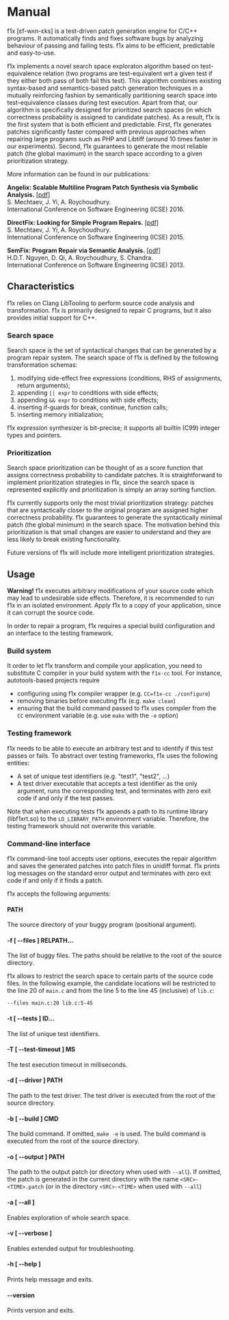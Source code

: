 # Manual #

f1x [ɛf-wʌn-ɛks] is a test-driven patch generation engine for C/C++ programs. It automatically finds and fixes software bugs by analyzing behaviour of passing and failing tests. f1x aims to be efficient, predictable and easy-to-use.

f1x implements a novel search space exploraton algorithm based on test-equivalence relation (two programs are test-equivalent wrt a given test if they either both pass of both fail this test). This algorithm combines existing syntax-based and semantics-based patch generation techniques in a mutually reinforcing fashion by semantically partitioning search space into test-equivalence classes during test execution. Apart from that, our algorithm is specifically designed for prioritized search spaces (in which correctness probability is assigned to candidate patches). As a result, f1x is the first system that is both efficient and predictable. First, f1x generates patches significantly faster compared with previous approaches when repairing large programs such as PHP and Libtiff (around 10 times faster in our experiments). Second, f1x guarantees to generate the most reliable patch (the global maximum) in the search space according to a given prioritization strategy.

More information can be found in our publications:

**Angelix: Scalable Multiline Program Patch Synthesis via Symbolic Analysis.** [\[pdf\]](http://www.comp.nus.edu.sg/~abhik/pdf/ICSE16-angelix.pdf)  
S. Mechtaev, J. Yi, A. Roychoudhury.  
International Conference on Software Engineering (ICSE) 2016.  

**DirectFix: Looking for Simple Program Repairs.**  [\[pdf\]](https://www.comp.nus.edu.sg/~abhik/pdf/ICSE15-directfix.pdf)  
S. Mechtaev, J. Yi, A. Roychoudhury.  
International Conference on Software Engineering (ICSE) 2015.  

**SemFix: Program Repair via Semantic Analysis.** [\[pdf\]](https://www.comp.nus.edu.sg/~abhik/pdf/ICSE13-SEMFIX.pdf)  
H.D.T. Nguyen, D. Qi, A. Roychoudhury, S. Chandra.  
International Conference on Software Engineering (ICSE) 2013.  

## Characteristics ##

f1x relies on Clang LibTooling to perform source code analysis and transformation. f1x is primarily designed to repair C programs, but it also provides initial support for C++.

### Search space ###

Search space is the set of syntactical changes that can be generated by a program repair system. The search space of f1x is defined by the following transformation schemas:

1. modifying side-effect free expressions (conditions, RHS of assignments, return arguments);
2. appending `|| expr` to conditions with side effects;
3. appending `&& expr` to conditions with side effects;
4. inserting if-guards for break, continue, function calls;
5. inserting memory initialization;

f1x expression synthesizer is bit-precise; it supports all builtin (C99) integer types and pointers.

### Prioritization ###

Search space prioritization can be thought of as a score function that assigns correctness probability to candidate patches. It is straightforward to implement prioritization strategies in f1x, since the search space is represented explicitly and prioritization is simply an array sorting function.

f1x currently supports only the most trivial prioritization strategy: patches that are syntactically closer to the original program are assigned higher correctness probability. f1x guarantees to generate the syntactically minimal patch (the global minimum) in the search space. The motivation behind this prioritization is that small changes are easier to understand and they are less likely to break existing functionality.

Future versions of f1x will include more intelligent prioritization strategies.

## Usage ##

**Warning!** f1x executes arbitrary modifications of your source code which may lead to undesirable side effects. Therefore, it is recommended to run f1x in an isolated environment. Apply f1x to a copy of your application, since it can corrupt the source code.
    
In order to repair a program, f1x requires a special build configuration and an interface to the testing framework.

### Build system ###

It order to let f1x transform and compile your application, you need to substitute C compiler in your build system with the `f1x-cc` tool. For instance, autotools-based projects require

- configuring using f1x compiler wrapper (e.g. `CC=f1x-cc ./configure`)
- removing binaries before executing f1x (e.g. `make clean`)
- ensuring that the build command passed to f1x uses compiler from the `CC` environment variable (e.g. use `make` with the `-e` option)

### Testing framework ###

f1x needs to be able to execute an arbitrary test and to identify if this test passes or fails. To abstract over testing frameworks, f1x uses the following entities:

- A set of unique test identifiers (e.g. "test1", "test2", ...)
- A test driver executable that accepts a test identifier as the only argument, runs the corresponding test, and terminates with zero exit code if and only if the test passes.

Note that when executing tests f1x appends a path to its runtime library (libf1xrt.so) to the `LD_LIBRARY_PATH` environment variable. Therefore, the testing framework should not overwrite this variable.

### Command-line interface ###

f1x command-line tool accepts user options, executes the repair algorithm and saves the generated patches into patch files in unidiff format. f1x prints log messages on the standard error output and terminates with zero exit code if and only if it finds a patch.

f1x accepts the following arguments:

#### PATH ####

The source directory of your buggy program (positional argument).

#### -f [ --files ] RELPATH... ####

The list of buggy files. The paths should be relative to the root of the source directory.

f1x allows to restrict the search space to certain parts of the source code files. In the following example, the candidate locations will be restricted to the line 20 of `main.c` and from the line 5 to the line 45 (inclusive) of `lib.c`:

    --files main.c:20 lib.c:5-45

#### -t [ --tests ] ID... ####

The list of unique test identifiers.

#### -T [ --test-timeout ] MS ####

The test execution timeout in milliseconds.

#### -d [ --driver ] PATH ####

The path to the test driver. The test driver is executed from the root of the source directory.

#### -b [ --build ] CMD ####

The build command. If omitted, `make -e` is used. The build command is executed from the root of the source directory.

#### -o [ --output ] PATH ####

The path to the output patch (or directory when used with `--all`). If omitted, the patch is generated in the current directory with the name `<SRC>-<TIME>.patch` (or in the directory `<SRC>-<TIME>` when used with `--all`)

#### -a [ --all ] ####

Enables exploration of whole search space.

#### -v [ --verbose ] ####

Enables extended output for troubleshooting.

#### -h [ --help ] ####

Prints help message and exits.

#### --version ####

Prints version and exits.
